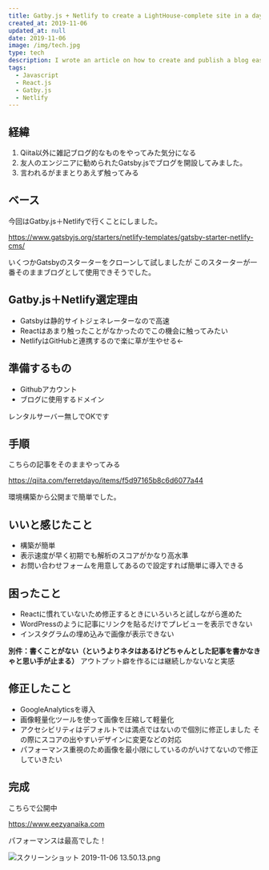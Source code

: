 ```yaml
---
title: Gatby.js + Netlify to create a LightHouse-complete site in a day
created_at: 2019-11-06
updated_at: null
date: 2019-11-06
image: /img/tech.jpg
type: tech
description: I wrote an article on how to create and publish a blog easily with Gatby.js and Netlify.
tags:
  - Javascript
  - React.js
  - Gatby.js
  - Netlify
---
```


## 経緯

1. Qiita以外に雑記ブログ的なものをやってみた気分になる
1. 友人のエンジニアに勧められたGatsby.jsでブログを開設してみました。
1. 言われるがままとりあえず触ってみる

## ベース

今回はGatby.js＋Netlifyで行くことにしました。

https://www.gatsbyjs.org/starters/netlify-templates/gatsby-starter-netlify-cms/

いくつかGatsbyのスターターをクローンして試しましたが
このスターターが一番そのままブログとして使用できそうでした。

## Gatby.js＋Netlify選定理由

- Gatsbyは静的サイトジェネレーターなので高速
- Reactはあまり触ったことがなかったのでこの機会に触ってみたい
- NetlifyはGitHubと連携するので楽に草が生やせる←

## 準備するもの

- Githubアカウント
- ブログに使用するドメイン

レンタルサーバー無しでOKです

## 手順

こちらの記事をそのままやってみる

https://qiita.com/ferretdayo/items/f5d97165b8c6d6077a44

環境構築から公開まで簡単でした。

## いいと感じたこと

- 構築が簡単
- 表示速度が早く初期でも解析のスコアがかなり高水準
- お問い合わせフォームを用意してあるので設定すれば簡単に導入できる

## 困ったこと

- Reactに慣れていないため修正するときにいろいろと試しながら進めた
- WordPressのように記事にリンクを貼るだけでプレビューを表示できない
- インスタグラムの埋め込みで画像が表示できない

 **別件：書くことがない（というよりネタはあるけどちゃんとした記事を書かなきゃと思い手が止まる）**
アウトプット癖を作るには継続しかないなと実感

## 修正したこと

- GoogleAnalyticsを導入
- 画像軽量化ツールを使って画像を圧縮して軽量化
- アクセシビリティはデフォルトでは満点ではないので個別に修正しました
その際にスコアの出やすいデザインに変更などの対応
- パフォーマンス重視のため画像を最小限にしているのがいけてないので修正していきたい

## 完成

こちらで公開中

https://www.eezyanaika.com

パフォーマンスは最高でした！

![スクリーンショット 2019-11-06 13.50.13.png](https://qiita-image-store.s3.ap-northeast-1.amazonaws.com/0/199085/bb0de9fc-7536-25a1-30b0-cc4af115877b.png)
